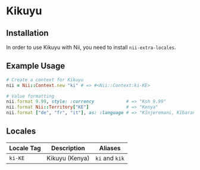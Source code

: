 <!-- This file has been generated. Source: languages/_template.md.erb -->

# Kikuyu

## Installation

In order to use Kikuyu with Nii, you need to install `nii-extra-locales`.

## Example Usage

``` ruby
# Create a context for Kikuyu
nii = Nii::Context.new "ki" # => #<Nii::Context:ki-KE>

# Value formatting
nii.format 9.99, style: :currency            # => "Ksh 9.99"
nii.format Nii::Territory["KE"]              # => "Kenya"
nii.format ["de", "fr", "it"], as: :language # => "Kĩnjeremani, Kĩbaranja, Kĩtaliano"
```


## Locales

<table>
  <thead>
    <tr>
      <th>Locale Tag</th>
      <th>Description</th>
      <th>Aliases</th>
    </tr>
  </thead>
  <tbody>
    <tr>
      <td><code>ki-KE</code></td>
      <td>Kikuyu (Kenya)</td>
      <td><code>ki</code> and <code>kik</code></td>
    </tr>
  </tbody>
</table>

